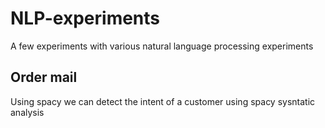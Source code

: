 # NLP-experiments
A few experiments with various natural language processing experiments

## Order mail
Using spacy we can detect the intent of a customer using spacy sysntatic analysis
